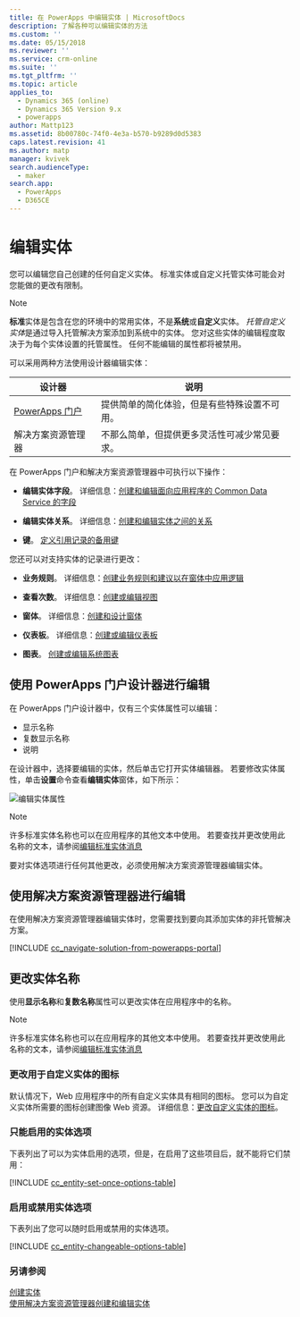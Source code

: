 ```yaml
---
title: 在 PowerApps 中编辑实体 | MicrosoftDocs
description: 了解各种可以编辑实体的方法
ms.custom: ''
ms.date: 05/15/2018
ms.reviewer: ''
ms.service: crm-online
ms.suite: ''
ms.tgt_pltfrm: ''
ms.topic: article
applies_to:
  - Dynamics 365 (online)
  - Dynamics 365 Version 9.x
  - powerapps
author: Mattp123
ms.assetid: 8b00780c-74f0-4e3a-b570-b9289d0d5383
caps.latest.revision: 41
ms.author: matp
manager: kvivek
search.audienceType:
  - maker
search.app:
  - PowerApps
  - D365CE
---
```

# <a name="edit-an-entity"></a>编辑实体

您可以编辑您自己创建的任何自定义实体。 标准实体或自定义托管实体可能会对您能做的更改有限制。  
  
> [!NOTE]
> **标准**实体是包含在您的环境中的常用实体，不是**系统**或**自定义**实体。 *托管自定义实体*是通过导入托管解决方案添加到系统中的实体。 您对这些实体的编辑程度取决于为每个实体设置的托管属性。 任何不能编辑的属性都将被禁用。 

可以采用两种方法使用设计器编辑实体：

|设计器|说明|
|--|--|
|[PowerApps 门户](https://web.powerapps.com/?utm_source=padocs&utm_medium=linkinadoc&utm_campaign=referralsfromdoc)|提供简单的简化体验，但是有些特殊设置不可用。|
|解决方案资源管理器|不那么简单，但提供更多灵活性可减少常见要求。|

在 PowerApps 门户和解决方案资源管理器中可执行以下操作：

- **编辑实体字段**。 详细信息：[创建和编辑面向应用程序的 Common Data Service 的字段](create-edit-fields.md)
  
- **编辑实体关系**。 详细信息：[创建和编辑实体之间的关系](create-edit-entity-relationships.md)

- **键**。 [定义引用记录的备用键](define-alternate-keys-reference-records.md)
  
您还可以对支持实体的记录进行更改：  

- **业务规则**。 详细信息：[创建业务规则和建议以在窗体中应用逻辑](../model-driven-apps/create-business-rules-recommendations-apply-logic-form.md)

- **查看次数**。 详细信息：[创建或编辑视图](../model-driven-apps/create-edit-views.md)
  
- **窗体**。 详细信息：[创建和设计窗体](../model-driven-apps/create-design-forms.md)

- **仪表板**。 详细信息：[创建或编辑仪表板](../model-driven-apps/create-edit-dashboards.md)

- **图表**。 [创建或编辑系统图表](../model-driven-apps/create-edit-system-chart.md)

## <a name="edit-using-powerapps-portal-designer"></a>使用 PowerApps 门户设计器进行编辑

在 PowerApps 门户设计器中，仅有三个实体属性可以编辑：
 - 显示名称
 - 复数显示名称
 - 说明

在设计器中，选择要编辑的实体，然后单击它打开实体编辑器。 若要修改实体属性，单击**设置**命令查看**编辑实体**窗体，如下所示：

![编辑实体属性](media/edit-entity-properties-powerapps-portal-designer.png)

> [!NOTE]
>  许多标准实体名称也可以在应用程序的其他文本中使用。 若要查找并更改使用此名称的文本，请参阅[编辑标准实体消息](edit-system-entity-messages.md)

要对实体选项进行任何其他更改，必须使用解决方案资源管理器编辑实体。

## <a name="edit-using-solution-explorer"></a>使用解决方案资源管理器进行编辑

在使用解决方案资源管理器编辑实体时，您需要找到要向其添加实体的非托管解决方案。

[!INCLUDE [cc_navigate-solution-from-powerapps-portal](../../includes/cc_navigate-solution-from-powerapps-portal.md)]
  
<a name="BKMK_ChangeEntityName"></a> 
  
## <a name="change-the-name-of-an-entity"></a>更改实体名称  

使用**显示名称**和**复数名称**属性可以更改实体在应用程序中的名称。 

> [!NOTE]
>  许多标准实体名称也可以在应用程序的其他文本中使用。 若要查找并更改使用此名称的文本，请参阅[编辑标准实体消息](edit-system-entity-messages.md)
  
<a name="BKMK_ChangeEntityIcon"></a>   

###  <a name="change-the-icons-used-for-custom-entities"></a>更改用于自定义实体的图标  

默认情况下，Web 应用程序中的所有自定义实体具有相同的图标。 您可以为自定义实体所需要的图标创建图像 Web 资源。 详细信息：[更改自定义实体的图标](../model-driven-apps/change-custom-entity-icons.md)。  
  
<a name="BKMK_EnableOptions"></a>  
 
###  <a name="entity-options-that-can-only-be-enabled"></a>只能启用的实体选项  

下表列出了可以为实体启用的选项，但是，在启用了这些项目后，就不能将它们禁用：  

[!INCLUDE [cc_entity-set-once-options-table](../../includes/cc_entity-set-once-options-table.md)] 
  
<a name="BKMK_EnableDisableOptions"></a>  
 
###  <a name="enable-or-disable-entity-options"></a>启用或禁用实体选项  

下表列出了您可以随时启用或禁用的实体选项。  

[!INCLUDE [cc_entity-changeable-options-table](../../includes/cc_entity-changeable-options-table.md)] 

### <a name="see-also"></a>另请参阅

[创建实体](create-edit-entities.md)<br />
[使用解决方案资源管理器创建和编辑实体](create-edit-entities-solution-explorer.md)
